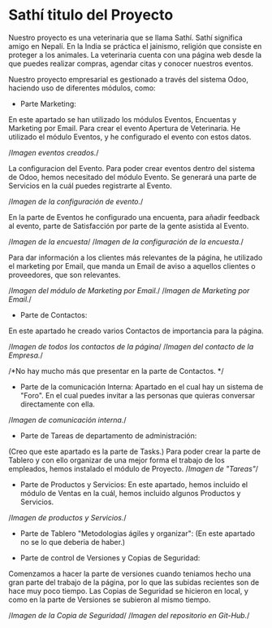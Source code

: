 # Sathí titulo del Proyecto
Nuestro proyecto es una veterinaria que se llama Sathí. Sathí significa amigo en Nepalí. En la India se práctica el jainismo, religión que consiste en proteger a los animales. 
La veterinaria cuenta con una página web desde la que puedes realizar compras, agendar citas y conocer nuestros eventos. 

Nuestro proyecto empresarial es gestionado a través del sistema Odoo, haciendo uso de diferentes módulos, como:  

- Parte Marketing:

En este apartado se han utilizado los módulos Eventos, Encuentas y Marketing por Email.
Para crear el evento Apertura de Veterinaria. He utilizado el módulo Eventos, y he configurado el evento con estos datos.

/*Imagen eventos creados.*/

La configuracion del Evento.
Para poder crear eventos dentro del sistema de Odoo, hemos necesitado del módulo Evento. Se generará una parte de Servicios en la cuál puedes registrarte al Evento.

/*Imagen de la configuración de evento.*/

En la parte de Eventos he configurado una encuenta, para añadir feedback al evento, parte de Satisfacción por parte de la gente asistida al Evento.

/*Imagen de la encuesta*/
/*Imagen de la configuración de la encuesta.*/

Para dar información a los clientes más relevantes de la página, he utilizado el marketing por Email, que manda un Email de aviso a aquellos clientes o proveedores, que son relevantes.

/*Imagen del módulo de Marketing por Email.*/
/*Imagen de Marketing por Email.*/


- Parte de Contactos:

En este apartado he creado varios Contactos de importancia para la página.

/*Imagen de todos los contactos de la página*/
/*Imagen del contacto de la Empresa.*/

/*No hay mucho más que presentar en la parte de Contactos. */

- Parte de la comunicación Interna:
Apartado en el cual hay un sistema de "Foro". En el cual puedes invitar a las personas que quieras conversar directamente con ella.

/*Imagen de comunicación interna.*/


- Parte de Tareas de departamento de administración:

(Creo que este apartado es la parte de Tasks.)
Para poder crear la parte de Tablero y con ello organizar de una mejor forma el trabajo de los empleados,  hemos instalado el módulo de Proyecto.
/*Imagen de "Tareas"*/


- Parte de Productos y Servicios:
En este apartado, hemos incluido el módulo de Ventas en la cuál, hemos incluido algunos Productos y Servicios.

/*Imagen de productos y Servicios.*/


- Parte de Tablero "Metodologias ágiles y organizar":
(En este apartado no se lo que deberia de haber.)


- Parte de control de Versiones y Copias de Seguridad:

Comenzamos a hacer la parte de versiones cuando teniamos hecho una gran parte del trabajo de la página, por lo que las subidas recientes son de hace muy poco tiempo. Las Copias de Seguridad se hicieron en local, y como en la parte de Versiones se subieron al mismo tiempo.


/*Imagen de la Copia de Seguridad*/
/*Imagen del repositorio en Git-Hub.*/